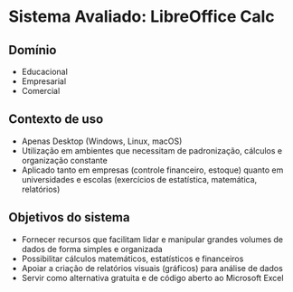 # Sistema Avaliado: LibreOffice Calc

## Domínio
- Educacional  
- Empresarial  
- Comercial  

## Contexto de uso
- Apenas Desktop (Windows, Linux, macOS)  
- Utilização em ambientes que necessitam de padronização, cálculos e organização constante  
- Aplicado tanto em empresas (controle financeiro, estoque) quanto em universidades e escolas (exercícios de estatística, matemática, relatórios)  

## Objetivos do sistema
- Fornecer recursos que facilitam lidar e manipular grandes volumes de dados de forma simples e organizada  
- Possibilitar cálculos matemáticos, estatísticos e financeiros  
- Apoiar a criação de relatórios visuais (gráficos) para análise de dados  
- Servir como alternativa gratuita e de código aberto ao Microsoft Excel 
